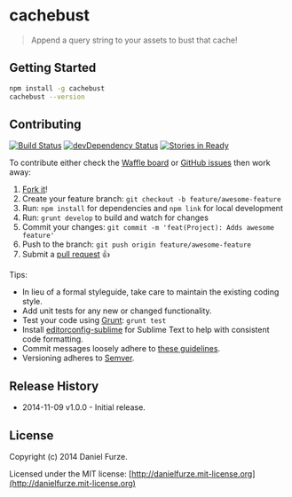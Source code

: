 # cachebust

> Append a query string to your assets to bust that cache!

## Getting Started
```sh
npm install -g cachebust
cachebust --version
```

## Contributing
[![Build Status][travis-image]][travis-url]
[![devDependency Status][dev-dependency-image]][dev-dependency-url]
[![Stories in Ready][waffle-image]][waffle-url]

To contribute either check the [Waffle board](https://waffle.io/furzeface/cachebust) or [GitHub issues](https://github.com/furzeface/cachebust/issues) then work away:

1. [Fork it](https://github.com/furzeface/cachebust/fork)!
2. Create your feature branch: `git checkout -b feature/awesome-feature`
3. Run: `npm install` for dependencies and `npm link` for local development 
4. Run: `grunt develop` to build and watch for changes
5. Commit your changes: `git commit -m 'feat(Project): Adds awesome feature'`
6. Push to the branch: `git push origin feature/awesome-feature`
7. Submit a [pull request](https://github.com/furzeface/cachebust/pulls) :+1:

Tips:
* In lieu of a formal styleguide, take care to maintain the existing coding style. 
* Add unit tests for any new or changed functionality. 
* Test your code using [Grunt](http://gruntjs.com): `grunt test`
* Install [editorconfig-sublime](https://github.com/sindresorhus/editorconfig-sublime) for Sublime Text to help with consistent code formatting.
* Commit messages loosely adhere to [these guidelines](https://github.com/angular/angular.js/blob/master/CONTRIBUTING.md#commit).
* Versioning adheres to [Semver](http://semver.org).

## Release History
- 2014-11-09 v1.0.0 - Initial release.

## License
Copyright (c) 2014 Daniel Furze. 

Licensed under the MIT license: [http://danielfurze.mit-license.org](http://danielfurze.mit-license.org)


[npm-url]: http://badge.fury.io/js/cachebust
[npm-image]: https://badge.fury.io/js/cachebust.svg
[travis-url]: http://travis-ci.org/furzeface/cachebust
[travis-image]: https://secure.travis-ci.org/furzeface/cachebust.svg?branch=master
[waffle-url]: https://waffle.io/furzeface/cachebust
[waffle-image]: https://badge.waffle.io/furzeface/cachebust.svg?label=ready&title=Ready
[dev-dependency-url]: https://david-dm.org/furzeface/cachebust#info=devDependencies
[dev-dependency-image]: https://david-dm.org/furzeface/cachebust/dev-status.svg
